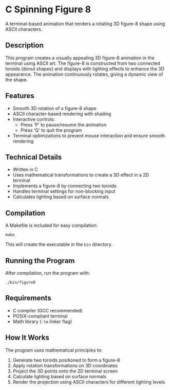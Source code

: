 # C Spinning Figure 8

A terminal-based animation that renders a rotating 3D figure-8 shape using ASCII characters.

## Description

This program creates a visually appealing 3D figure-8 animation in the terminal using ASCII art. The figure-8 is constructed from two connected toroids (donut shapes) and displays with lighting effects to enhance the 3D appearance. The animation continuously rotates, giving a dynamic view of the shape.

## Features

- Smooth 3D rotation of a figure-8 shape
- ASCII character-based rendering with shading
- Interactive controls:
  - Press 'P' to pause/resume the animation
  - Press 'Q' to quit the program
- Terminal optimizations to prevent mouse interaction and ensure smooth rendering

## Technical Details

- Written in C
- Uses mathematical transformations to create a 3D effect in a 2D terminal
- Implements a figure-8 by connecting two toroids
- Handles terminal settings for non-blocking input
- Calculates lighting based on surface normals

## Compilation

A Makefile is included for easy compilation:

```
make
```

This will create the executable in the `bin` directory.

## Running the Program

After compilation, run the program with:

```
./bin/figure8
```

## Requirements

- C compiler (GCC recommended)
- POSIX-compliant terminal
- Math library (`-lm` linker flag)

## How It Works

The program uses mathematical principles to:
1. Generate two toroids positioned to form a figure-8
2. Apply rotation transformations on 3D coordinates
3. Project the 3D points onto the 2D terminal screen
4. Calculate lighting based on surface normals
5. Render the projection using ASCII characters for different lighting levels
